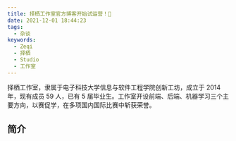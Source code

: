 ```yaml
---
title: 择栖工作室官方博客开始试运营！🎉
date: 2021-12-01 18:44:23
tags:
  - 杂谈
keywords:
  - Zeqi
  - 择栖
  - Studio
  - 工作室
---
```


择栖工作室，隶属于电子科技大学信息与软件工程学院创新工坊，成立于 2014 年，现有成员 59 人，已有 5 届毕业生。工作室开设前端、后端、机器学习三个主要方向，以赛促学，在多项国内国际比赛中斩获荣誉。

<!-- more -->

## 简介
